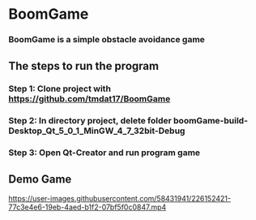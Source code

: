 # BoomGame
### BoomGame is a simple obstacle avoidance game
## The steps to run the program
### Step 1: Clone project with https://github.com/tmdat17/BoomGame
### Step 2: In directory project, delete folder boomGame-build-Desktop_Qt_5_0_1_MinGW_4_7_32bit-Debug
### Step 3: Open Qt-Creator and run program game

## Demo Game

https://user-images.githubusercontent.com/58431941/226152421-77c3e4e6-19eb-4aed-b1f2-07bf5f0c0847.mp4

